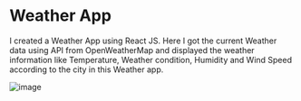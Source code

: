 <h1>Weather App</h1>

<p>I created a Weather App using React JS. Here I got the current Weather data using API from OpenWeatherMap and displayed the weather information like Temperature,  Weather condition, Humidity and Wind Speed according to the city in this Weather app.</p>

![image](https://github.com/nisansala-madhuwanthi/weather_app/assets/128567643/97e6e45a-e9c6-485f-ae20-ff2b794b6f91)
